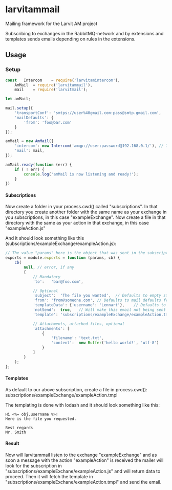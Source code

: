 # larvitammail

Mailing framework for the Larvit AM project

Subscribing to exchanges in the RabbitMQ-network and by extensions and templates
sends emails depending on rules in the extensions.

## Usage

### Setup

```javascript
const	Intercom	= require('larvitamintercom'),
	AmMail	= require('larvitammail'),
	mail	= require('larvitmail');

let	amMail;

mail.setup({
	'transportConf': 'smtps://user%40gmail.com:pass@smtp.gmail.com',
	'mailDefaults': {
		'from':	'foo@bar.com'
	}
});

amMail = new AmMail({
	'intercom':	new Intercom('amqp://user:password@192.168.0.1/'), // It is important this is a standalone intercom instance!
	'mail':	mail,
});

amMail.ready(function (err) {
	if ( ! err) {
		console.log('amMail is now listening and ready!');
	}
})
```

#### Subscriptions

Now create a folder in your process.cwd() called "subscriptions".
In that directory you create another folder with the same name as your exchange in you subscriptions,
in this case "exampleExchange". Now create a file in that directory with the same as your action in that exchange, in this case "exampleAction.js"

And it should look something like this (subscriptions/exampleExchange/exampleAction.js):

```javascript
// The value "params" here is the object that was sent in the subscriptions message.
exports = module.exports = function (params, cb) {
	cb(
		null, // error, if any
		{
			// Mandatory
			'to':	'bar@foo.com',

			// Optional
			'subject':	'The file you wanted',	// Defaults to empty string
			'from':	'from@someone.com',	// Defaults to mail defaults from
			'templateData':	{'username': 'Lennart'},	// Defaults to empty object. This is the data that will be sent to the email template.
			'notSend':	true,	// Will make this email not being sent
			'template':	'subscriptions/exampleExchange/exampleAction.tmpl',	// Defaults to the same as this file, but tmpl instead of js as file ending

			// Attachments, attached files, optional
			'attachments': [
				{
					'filename':	'text.txt',
					'content':	new Buffer('hello world!', 'utf-8')
				}
			]
		}
	);
};
```

#### Templates

As default to our above subscription, create a file in process.cwd(): subscriptions/exampleExchange/exampleAction.tmpl

The templating is done with lodash and it should look something like this:

```
Hi <%= obj.username %>!
Here is the file you requested.

Best regards
Mr. Smith
```

#### Result

Now will larvitammail listen to the exchange "exampleExchange" and as soon a message with the action "exampleAction" is received the mailer will look for the subscription in "subscriptions/exampleExchane/exampleAction.js" and will return data to proceed. Then it will fetch the template in "subscriptions/exampleExchane/exampleAction.tmpl" and send the email.
